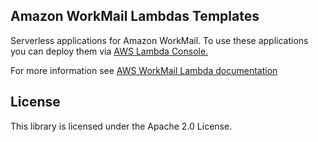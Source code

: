 ## Amazon WorkMail Lambdas Templates

Serverless applications for Amazon WorkMail. To use these applications you can deploy them via [AWS Lambda Console.](https://console.aws.amazon.com/lambda/home?region=us-east-1#/create?firstrun=true&tab=serverlessApps)

For more information see [AWS WorkMail Lambda documentation](https://docs.aws.amazon.com/workmail/latest/adminguide/lambda.html)

## License

This library is licensed under the Apache 2.0 License. 
